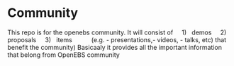 # Community
This repo is for the openebs community. 
It will consist of 
     1)     demos
     2)     proposals 
     3)     items 
            (e.g. - presentations,- videos, - talks, etc) that benefit the community)
Basicaaly it provides all the important information that belong from OpenEBS community

